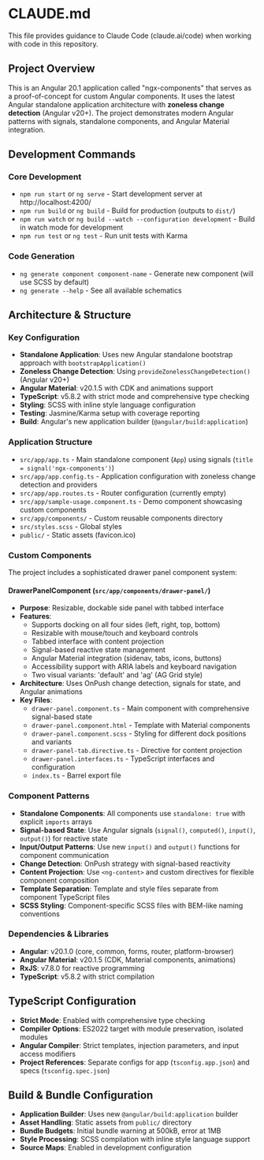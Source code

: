 # CLAUDE.md

This file provides guidance to Claude Code (claude.ai/code) when working with code in this repository.

## Project Overview

This is an Angular 20.1 application called "ngx-components" that serves as a proof-of-concept for custom Angular components. It uses the latest Angular standalone application architecture with **zoneless change detection** (Angular v20+). The project demonstrates modern Angular patterns with signals, standalone components, and Angular Material integration.

## Development Commands

### Core Development
- `npm run start` or `ng serve` - Start development server at http://localhost:4200/
- `npm run build` or `ng build` - Build for production (outputs to `dist/`)
- `npm run watch` or `ng build --watch --configuration development` - Build in watch mode for development
- `npm run test` or `ng test` - Run unit tests with Karma

### Code Generation
- `ng generate component component-name` - Generate new component (will use SCSS by default)
- `ng generate --help` - See all available schematics

## Architecture & Structure

### Key Configuration
- **Standalone Application**: Uses new Angular standalone bootstrap approach with `bootstrapApplication()`
- **Zoneless Change Detection**: Using `provideZonelessChangeDetection()` (Angular v20+)
- **Angular Material**: v20.1.5 with CDK and animations support
- **TypeScript**: v5.8.2 with strict mode and comprehensive type checking
- **Styling**: SCSS with inline style language configuration
- **Testing**: Jasmine/Karma setup with coverage reporting
- **Build**: Angular's new application builder (`@angular/build:application`)

### Application Structure
- `src/app/app.ts` - Main standalone component (`App`) using signals (`title = signal('ngx-components')`)
- `src/app/app.config.ts` - Application configuration with zoneless change detection and providers
- `src/app/app.routes.ts` - Router configuration (currently empty)
- `src/app/sample-usage.component.ts` - Demo component showcasing custom components
- `src/app/components/` - Custom reusable components directory
- `src/styles.scss` - Global styles
- `public/` - Static assets (favicon.ico)

### Custom Components
The project includes a sophisticated drawer panel component system:

#### DrawerPanelComponent (`src/app/components/drawer-panel/`)
- **Purpose**: Resizable, dockable side panel with tabbed interface
- **Features**: 
  - Supports docking on all four sides (left, right, top, bottom)
  - Resizable with mouse/touch and keyboard controls
  - Tabbed interface with content projection
  - Signal-based reactive state management
  - Angular Material integration (sidenav, tabs, icons, buttons)
  - Accessibility support with ARIA labels and keyboard navigation
  - Two visual variants: 'default' and 'ag' (AG Grid style)
- **Architecture**: Uses OnPush change detection, signals for state, and Angular animations
- **Key Files**:
  - `drawer-panel.component.ts` - Main component with comprehensive signal-based state
  - `drawer-panel.component.html` - Template with Material components
  - `drawer-panel.component.scss` - Styling for different dock positions and variants
  - `drawer-panel-tab.directive.ts` - Directive for content projection
  - `drawer-panel.interfaces.ts` - TypeScript interfaces and configuration
  - `index.ts` - Barrel export file

### Component Patterns
- **Standalone Components**: All components use `standalone: true` with explicit `imports` arrays
- **Signal-based State**: Use Angular signals (`signal()`, `computed()`, `input()`, `output()`) for reactive state
- **Input/Output Patterns**: Use new `input()` and `output()` functions for component communication
- **Change Detection**: OnPush strategy with signal-based reactivity
- **Content Projection**: Use `<ng-content>` and custom directives for flexible component composition
- **Template Separation**: Template and style files separate from component TypeScript files
- **SCSS Styling**: Component-specific SCSS files with BEM-like naming conventions

### Dependencies & Libraries
- **Angular**: v20.1.0 (core, common, forms, router, platform-browser)
- **Angular Material**: v20.1.5 (CDK, Material components, animations)
- **RxJS**: v7.8.0 for reactive programming
- **TypeScript**: v5.8.2 with strict compilation

## TypeScript Configuration
- **Strict Mode**: Enabled with comprehensive type checking
- **Compiler Options**: ES2022 target with module preservation, isolated modules
- **Angular Compiler**: Strict templates, injection parameters, and input access modifiers
- **Project References**: Separate configs for app (`tsconfig.app.json`) and specs (`tsconfig.spec.json`)

## Build & Bundle Configuration
- **Application Builder**: Uses new `@angular/build:application` builder
- **Asset Handling**: Static assets from `public/` directory
- **Bundle Budgets**: Initial bundle warning at 500kB, error at 1MB
- **Style Processing**: SCSS compilation with inline style language support
- **Source Maps**: Enabled in development configuration